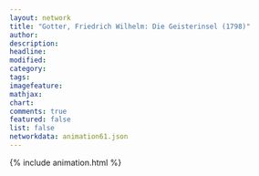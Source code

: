 ```yaml
---
layout: network
title: "Gotter, Friedrich Wilhelm: Die Geisterinsel (1798)"
author:
description:
headline:
modified:
category:
tags:
imagefeature: 
mathjax: 
chart: 
comments: true
featured: false
list: false
networkdata: animation61.json
---
```

{% include animation.html %}
